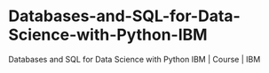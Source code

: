 # Databases-and-SQL-for-Data-Science-with-Python-IBM
Databases and SQL for Data Science with Python IBM | Course | IBM
